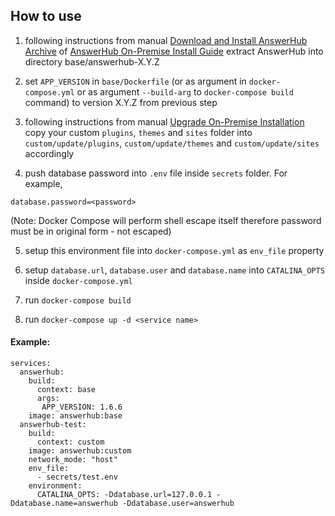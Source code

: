 ## How to use

1) following instructions from manual [Download and Install AnswerHub Archive](http://docs.dzonesoftware.com/articles/13574/download-and-install-answerhub-archive-2.html)
of [AnswerHub On-Premise Install Guide](http://docs.dzonesoftware.com/articles/13557/answerhub-17-on-premise-install-guide-2.html)
extract AnswerHub into directory base/answerhub-X.Y.Z

2) set `APP_VERSION` in `base/Dockerfile` (or as argument in `docker-compose.yml`
or as argument `--build-arg` to `docker-compose build` command) to version X.Y.Z
from previous step

3) following instructions from manual [Upgrade On-Premise Installation](http://docs.dzonesoftware.com/articles/13580/upgrade-on-premise-installation-2.html)
copy your custom `plugins`, `themes` and `sites` folder into `custom/update/plugins`, `custom/update/themes` and
`custom/update/sites` accordingly

4) push database password into `.env` file inside `secrets` folder. For example,

```
database.password=<password>
```

(Note: Docker Compose will perform shell escape itself therefore password must
be in original form - not escaped)

5) setup this environment file into `docker-compose.yml` as `env_file` property

6) setup `database.url`, `database.user` and `database.name` into `CATALINA_OPTS`
inside `docker-compose.yml`

7) run `docker-compose build`

8) run `docker-compose up -d <service name>`

#### Example:

```
services:
  answerhub:
    build:
      context: base
      args:
       APP_VERSION: 1.6.6
    image: answerhub:base
  answerhub-test:
    build:
      context: custom
    image: answerhub:custom
    network_mode: "host"
    env_file:
      - secrets/test.env
    environment:
      CATALINA_OPTS: -Ddatabase.url=127.0.0.1 -Ddatabase.name=answerhub -Ddatabase.user=answerhub
```
